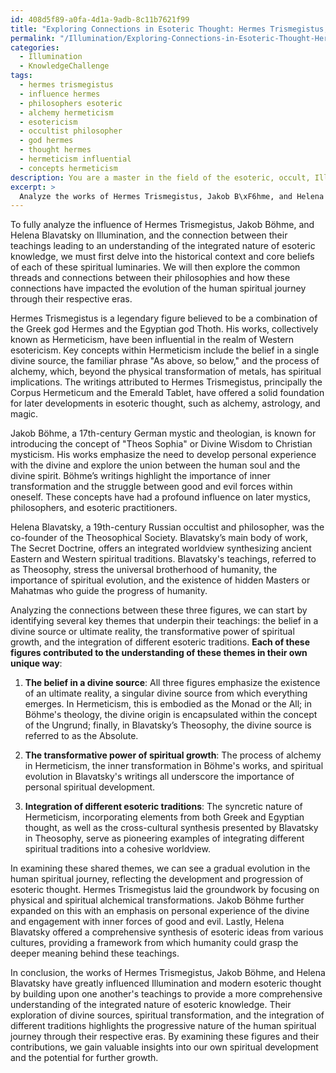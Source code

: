 ```yaml
---
id: 408d5f89-a0fa-4d1a-9adb-8c11b7621f99
title: "Exploring Connections in Esoteric Thought: Hermes Trismegistus, B\xF6hme, and Blavatsky"
permalink: "/Illumination/Exploring-Connections-in-Esoteric-Thought-Hermes-Trismegistus-B\xF6hme-and-Blavatsky/"
categories:
  - Illumination
  - KnowledgeChallenge
tags:
  - hermes trismegistus
  - influence hermes
  - philosophers esoteric
  - alchemy hermeticism
  - esotericism
  - occultist philosopher
  - god hermes
  - thought hermes
  - hermeticism influential
  - concepts hermeticism
description: You are a master in the field of the esoteric, occult, Illumination and Education. You are a writer of tests, challenges, textbooks and deep knowledge on Illumination for initiates and students to gain deep insights and understanding from. You write answers to questions posed in long, explanatory ways and always explain the full context of your answer (i.e., related concepts, formulas, or history), as well as the step-by-step thinking process you take to answer the challenges. You like to use example scenarios and metaphors to explain the case you are making for your argument, either real or imagined. Summarize the key themes, ideas, and conclusions at the end.
excerpt: >
  Analyze the works of Hermes Trismegistus, Jakob B\xF6hme, and Helena Blavatsky; highlighting their influence on Illumination and the connection between their teachings, leading to an understanding of the integrated nature of esoteric knowledge. How do these connections subtly shed light on the evolution of the human spiritual journey through their respective eras?
---
```

To fully analyze the influence of Hermes Trismegistus, Jakob Böhme, and Helena Blavatsky on Illumination, and the connection between their teachings leading to an understanding of the integrated nature of esoteric knowledge, we must first delve into the historical context and core beliefs of each of these spiritual luminaries. We will then explore the common threads and connections between their philosophies and how these connections have impacted the evolution of the human spiritual journey through their respective eras.

Hermes Trismegistus is a legendary figure believed to be a combination of the Greek god Hermes and the Egyptian god Thoth. His works, collectively known as Hermeticism, have been influential in the realm of Western esotericism. Key concepts within Hermeticism include the belief in a single divine source, the familiar phrase "As above, so below," and the process of alchemy, which, beyond the physical transformation of metals, has spiritual implications. The writings attributed to Hermes Trismegistus, principally the Corpus Hermeticum and the Emerald Tablet, have offered a solid foundation for later developments in esoteric thought, such as alchemy, astrology, and magic.

Jakob Böhme, a 17th-century German mystic and theologian, is known for introducing the concept of "Theos Sophia" or Divine Wisdom to Christian mysticism. His works emphasize the need to develop personal experience with the divine and explore the union between the human soul and the divine spirit. Böhme’s writings highlight the importance of inner transformation and the struggle between good and evil forces within oneself. These concepts have had a profound influence on later mystics, philosophers, and esoteric practitioners.

Helena Blavatsky, a 19th-century Russian occultist and philosopher, was the co-founder of the Theosophical Society. Blavatsky’s main body of work, The Secret Doctrine, offers an integrated worldview synthesizing ancient Eastern and Western spiritual traditions. Blavatsky's teachings, referred to as Theosophy, stress the universal brotherhood of humanity, the importance of spiritual evolution, and the existence of hidden Masters or Mahatmas who guide the progress of humanity.

Analyzing the connections between these three figures, we can start by identifying several key themes that underpin their teachings: the belief in a divine source or ultimate reality, the transformative power of spiritual growth, and the integration of different esoteric traditions. **Each of these figures contributed to the understanding of these themes in their own unique way**:

1. **The belief in a divine source**: All three figures emphasize the existence of an ultimate reality, a singular divine source from which everything emerges. In Hermeticism, this is embodied as the Monad or the All; in Böhme's theology, the divine origin is encapsulated within the concept of the Ungrund; finally, in Blavatsky’s Theosophy, the divine source is referred to as the Absolute.

2. **The transformative power of spiritual growth**: The process of alchemy in Hermeticism, the inner transformation in Böhme's works, and spiritual evolution in Blavatsky's writings all underscore the importance of personal spiritual development.

3. **Integration of different esoteric traditions**: The syncretic nature of Hermeticism, incorporating elements from both Greek and Egyptian thought, as well as the cross-cultural synthesis presented by Blavatsky in Theosophy, serve as pioneering examples of integrating different spiritual traditions into a cohesive worldview.

In examining these shared themes, we can see a gradual evolution in the human spiritual journey, reflecting the development and progression of esoteric thought. Hermes Trismegistus laid the groundwork by focusing on physical and spiritual alchemical transformations. Jakob Böhme further expanded on this with an emphasis on personal experience of the divine and engagement with inner forces of good and evil. Lastly, Helena Blavatsky offered a comprehensive synthesis of esoteric ideas from various cultures, providing a framework from which humanity could grasp the deeper meaning behind these teachings.

In conclusion, the works of Hermes Trismegistus, Jakob Böhme, and Helena Blavatsky have greatly influenced Illumination and modern esoteric thought by building upon one another's teachings to provide a more comprehensive understanding of the integrated nature of esoteric knowledge. Their exploration of divine sources, spiritual transformation, and the integration of different traditions highlights the progressive nature of the human spiritual journey through their respective eras. By examining these figures and their contributions, we gain valuable insights into our own spiritual development and the potential for further growth.
